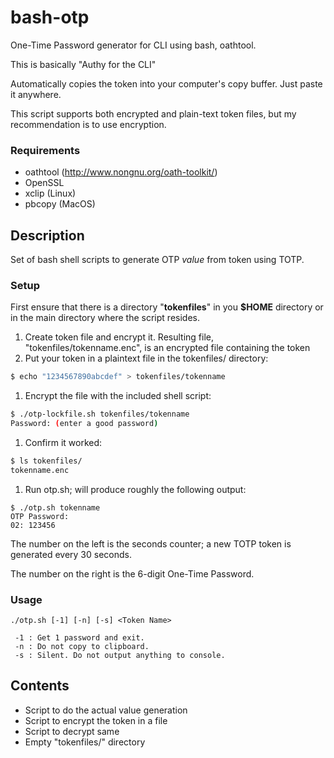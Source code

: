 # bash-otp
One-Time Password generator for CLI using bash, oathtool.

This is basically "Authy for the CLI"

Automatically copies the token into your computer's copy buffer. Just paste it anywhere.

This script supports both encrypted and plain-text token files, but my recommendation is to use encryption.

### Requirements

* oathtool (http://www.nongnu.org/oath-toolkit/)
* OpenSSL
* xclip (Linux)
* pbcopy (MacOS)

## Description

Set of bash shell scripts to generate OTP *value* from token using TOTP.

### Setup

First ensure that there is a directory "**tokenfiles**" in you **$HOME** directory or in the main directory where the script resides.

1. Create token file and encrypt it. Resulting file, "tokenfiles/tokenname.enc", is an encrypted file containing the token
  1. Put your token in a plaintext file in the tokenfiles/ directory:
  ```bash
  $ echo "1234567890abcdef" > tokenfiles/tokenname
  ```

  1. Encrypt the file with the included shell script:
  ```bash
  $ ./otp-lockfile.sh tokenfiles/tokenname
  Password: (enter a good password)
  ```

  1. Confirm it worked:
  ```bash
  $ ls tokenfiles/
  tokenname.enc
  ```

1. Run otp.sh; will produce roughly the following output:
  ```
$ ./otp.sh tokenname
OTP Password:
02: 123456
  ```

The number on the left is the seconds counter; a new TOTP token is generated every 30 seconds.

The number on the right is the 6-digit One-Time Password.

### Usage

```
./otp.sh [-1] [-n] [-s] <Token Name>

 -1 : Get 1 password and exit.
 -n : Do not copy to clipboard.
 -s : Silent. Do not output anything to console.
```

## Contents

* Script to do the actual value generation
* Script to encrypt the token in a file
* Script to decrypt same
* Empty "tokenfiles/" directory
